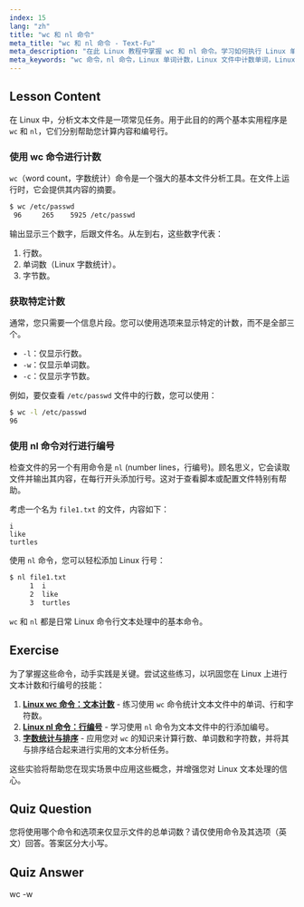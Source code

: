 ```yaml
---
index: 15
lang: "zh"
title: "wc 和 nl 命令"
meta_title: "wc 和 nl 命令 - Text-Fu"
meta_description: "在此 Linux 教程中掌握 wc 和 nl 命令。学习如何执行 Linux 单词计数、为文件添加行号以及进行基本的文件分析。一份完美的初学者指南，可提升您的命令行技能。"
meta_keywords: "wc 命令，nl 命令，Linux 单词计数，Linux 文件中计数单词，Linux 行号，nl 命令 Linux, 文件分析，Linux 文本处理，Linux 命令行，Linux 初学者教程"
---
```


## Lesson Content

在 Linux 中，分析文本文件是一项常见任务。用于此目的的两个基本实用程序是 `wc` 和 `nl`，它们分别帮助您计算内容和编号行。

### 使用 wc 命令进行计数

`wc`（word count，字数统计）命令是一个强大的基本文件分析工具。在文件上运行时，它会提供其内容的摘要。

```bash
$ wc /etc/passwd
 96     265    5925 /etc/passwd
```

输出显示三个数字，后跟文件名。从左到右，这些数字代表：

1.  行数。
2.  单词数（Linux 字数统计）。
3.  字节数。

### 获取特定计数

通常，您只需要一个信息片段。您可以使用选项来显示特定的计数，而不是全部三个。

- `-l`：仅显示行数。
- `-w`：仅显示单词数。
- `-c`：仅显示字节数。

例如，要仅查看 `/etc/passwd` 文件中的行数，您可以使用：

```bash
$ wc -l /etc/passwd
96
```

### 使用 nl 命令对行进行编号

检查文件的另一个有用命令是 `nl` (number lines，行编号)。顾名思义，它会读取文件并输出其内容，在每行开头添加行号。这对于查看脚本或配置文件特别有帮助。

考虑一个名为 `file1.txt` 的文件，内容如下：

```plaintext
i
like
turtles
```

使用 `nl` 命令，您可以轻松添加 Linux 行号：

```bash
$ nl file1.txt
     1	i
     2	like
     3	turtles
```

`wc` 和 `nl` 都是日常 Linux 命令行文本处理中的基本命令。

## Exercise

为了掌握这些命令，动手实践是关键。尝试这些练习，以巩固您在 Linux 上进行文本计数和行编号的技能：

1.  **[Linux wc 命令：文本计数](https://labex.io/zh/labs/linux-linux-wc-command-text-counting-219200)** - 练习使用 `wc` 命令统计文本文件中的单词、行和字符数。
2.  **[Linux nl 命令：行编号](https://labex.io/zh/labs/linux-linux-nl-command-line-numbering-210988)** - 学习使用 `nl` 命令为文本文件中的行添加编号。
3.  **[字数统计与排序](https://labex.io/zh/labs/linux-word-count-and-sorting-388125)** - 应用您对 `wc` 的知识来计算行数、单词数和字符数，并将其与排序结合起来进行实用的文本分析任务。

这些实验将帮助您在现实场景中应用这些概念，并增强您对 Linux 文本处理的信心。

## Quiz Question

您将使用哪个命令和选项来仅显示文件的总单词数？请仅使用命令及其选项（英文）回答。答案区分大小写。

## Quiz Answer

wc -w
